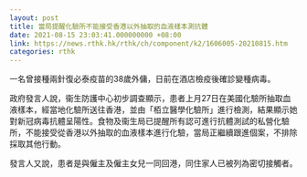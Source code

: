 ```yaml
---
layout: post
title: 當局提醒化驗所不能接受香港以外抽取的血液樣本測抗體
date: 2021-08-15 23:03:41.000000000 +08:00
link: https://news.rthk.hk/rthk/ch/component/k2/1606005-20210815.htm
categories: rthk
---
```


一名曾接種兩針復必泰疫苗的38歲外傭，日前在酒店檢疫後確診變種病毒。

政府發言人說，衞生防護中心初步調查顯示，患者上月27日在美國化驗所抽取血液樣本，經當地化驗所送往香港，並由「栢立醫學化驗所」進行檢測，結果顯示她對新冠病毒抗體呈陽性。食物及衞生局已提醒所有認可進行抗體測試的私營化驗所，不能接受從香港以外抽取的血液樣本進行化驗，當局正繼續跟進個案，不排除採取其他行動。

發言人又說，患者是與僱主及僱主女兒一同回港，同住家人已被列為密切接觸者。

